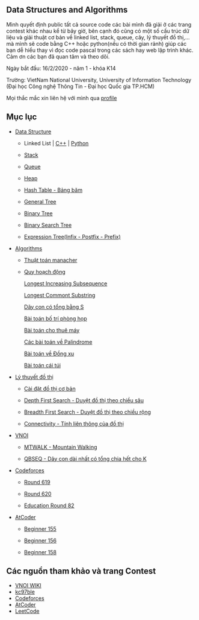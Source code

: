 ## Data Structures and Algorithms
Mình quyết định public tất cả source code các bài mình đã giải ở các trang contest khác nhau kể từ bây giờ, bên cạnh đó cũng có một số cấu trúc dữ liệu và giải thuật cơ bản về linked list, stack, queue, cây, lý thuyết đồ thị,... mà mình sẽ code bằng C++ hoặc python(nếu có thời gian rảnh) giúp các bạn dễ hiểu thay vì đọc code pascal trong các sách hay web lập trình khác. Cảm ơn các bạn đã quan tâm và theo dõi.

Ngày bắt đầu: 16/2/2020 - năm 1 - khóa K14

Trường: VietNam National University, University of Information Technology (Đại học Công nghệ Thông Tin - Đại học Quốc gia TP.HCM)


Mọi thắc mắc xin liên hệ với mình qua [profile](https://nghoanglong.github.io/)

## Mục lục
- [Data Structure](https://github.com/nghoanglong/Competitive-Programming/tree/master/C++/DataStructure)

   - Linked List | [C++](https://github.com/nghoanglong/Competitive-Programming/blob/master/C++/DataStructure/Linked-list.cpp) | [Python](https://github.com/nghoanglong/Competitive-Programming/blob/master/Python/DataStructure/linkedlist.py)
 
   - [Stack](https://github.com/nghoanglong/Competitive-Programming/blob/master/C++/DataStructure/Stack.cpp)

   - [Queue](https://github.com/nghoanglong/Competitive-Programming/blob/master/C++/DataStructure/Queue.cpp)

   - [Heap](https://github.com/nghoanglong/Competitive-Programming/blob/master/C++/DataStructure/Heap.cpp)

   - [Hash Table - Bảng băm](https://github.com/nghoanglong/Competitive-Programming/blob/master/C++/DataStructure/HashTable.cpp)

   - [General Tree](https://github.com/nghoanglong/Competitive-Programming/blob/master/C++/DataStructure/GeneralTree.cpp)

   - [Binary Tree](https://github.com/nghoanglong/Competitive-Programming/blob/master/C++/DataStructure/BinaryTree.cpp)

   - [Binary Search Tree](https://github.com/nghoanglong/Competitive-Programming/blob/master/C++/DataStructure/BinarySearchTree.cpp)

   - [Expression Tree(Infix - Postfix - Prefix)](https://github.com/nghoanglong/Competitive-Programming/blob/master/C++/DataStructure/infix-prefix-postfix.cpp)


- [Algorithms](https://github.com/nghoanglong/Competitive-Programming/tree/master/C++/Algorithm)

   - [Thuật toán manacher](https://github.com/nghoanglong/Competitive-Programming/blob/master/C++/Algorithm/Manacher.cpp)
   - [Quy hoạch động](https://github.com/nghoanglong/Competitive-Programming/tree/master/C++/DynamicProgramming)

       [Longest Increasing Subsequence](https://github.com/nghoanglong/Competitive-Programming/blob/master/C++/DynamicProgramming/LIQ.cpp)
   
       [Longest Commont Substring](https://github.com/nghoanglong/Competitive-Programming/blob/master/C++/DynamicProgramming/LCS.cpp)

       [Dãy con có tổng bằng S](https://github.com/nghoanglong/Competitive-Programming/blob/master/C++/DynamicProgramming/SEQ.cpp)       

       [Bài toán bố trí phòng họp](https://github.com/nghoanglong/Competitive-Programming/blob/master/C++/DynamicProgramming/MeetingRoom.cpp)

       [Bài toán cho thuê máy](https://github.com/nghoanglong/Competitive-Programming/blob/master/C++/DynamicProgramming/MachineRental.cpp)

       [Các bài toán về Palindrome](https://github.com/nghoanglong/Competitive-Programming/blob/master/C++/DynamicProgramming/Palindrome.cpp)

       [Bài toán về Đồng xu](https://github.com/nghoanglong/Competitive-Programming/blob/master/C++/DynamicProgramming/Coins.cpp)

       [Bài toán cái túi](https://github.com/nghoanglong/Competitive-Programming/blob/master/C++/DynamicProgramming/SuperMarket.cpp)


- [Lý thuyết đồ thị](https://github.com/nghoanglong/Competitive-Programming/tree/master/C++/GraphTheory)

    - [Cài đặt đồ thị cơ bản](https://github.com/nghoanglong/Competitive-Programming/blob/master/C++/GraphTheory/Basic.cpp)

    - [Depth First Search - Duyệt đồ thị theo chiều sâu](https://github.com/nghoanglong/Competitive-Programming/blob/master/C++/GraphTheory/DFS.cpp)

    - [Breadth First Search - Duyệt đồ thị theo chiều rộng](https://github.com/nghoanglong/Competitive-Programming/blob/master/C++/GraphTheory/BFS.cpp)

    - [Connectivity - Tính liên thông của đồ thị](https://github.com/nghoanglong/Competitive-Programming/blob/master/C++/GraphTheory/Connectivity.cpp)


- [VNOI](https://github.com/nghoanglong/Competitive-Programming/tree/master/VNOI)

   - [MTWALK - Mountain Walking](https://github.com/nghoanglong/Competitive-Programming/tree/master/VNOI/MTWALK.cpp)

   - [QBSEQ - Dãy con dài nhất có tổng chia hết cho K](https://github.com/nghoanglong/Competitive-Programming/tree/master/VNOI/QBSEQ.cpp)


- [Codeforces](https://github.com/nghoanglong/Competitive-Programming/tree/master/codeforce)

  - [Round 619](https://github.com/nghoanglong/Competitive-Programming/tree/master/codeforce/round-619)

  - [Round 620](https://github.com/nghoanglong/Competitive-Programming/tree/master/codeforce/round-620)

  - [Education Round 82](https://github.com/nghoanglong/Competitive-Programming/tree/master/codeforce/education-round82)

- [AtCoder](https://github.com/nghoanglong/Competitive-Programming/tree/master/Atcoder)

  - [Beginner 155](https://github.com/nghoanglong/Competitive-Programming/tree/master/Atcoder/Beginner155)

  - [Beginner 156](https://github.com/nghoanglong/Competitive-Programming/tree/master/Atcoder/Beginner156)

  - [Beginner 158](https://github.com/nghoanglong/Competitive-Programming/tree/master/Atcoder/Beginner158)



## Các nguồn tham khảo và trang Contest

  - [VNOI WIKI](https://vnoi.info/wiki/Home)
  - [kc97ble](https://sites.google.com/site/kc97ble/)
  - [Codeforces](https://codeforces.com/)
  - [AtCoder](https://atcoder.jp/contests/)
  - [LeetCode](https://leetcode.com/)
